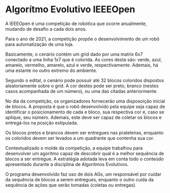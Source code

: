 # Algorítmo Evolutivo IEEEOpen

A IEEEOpen é uma competição de robótica que ocorre anualmente, mudando de desafio a cada dois anos.

Para o ano de 2021, a competição propõe o desenvolvimento de um robô para automatização de uma loja.

Basicamente, o cenário contém um grid dado por uma matrix 6x7 conectado a uma linha 1x7 que é colorida. As cores desta são: verde, azul, amarelo, vermelho, amarelo, azul e verde, respectivamente. Ademais, há uma estante no outro extremo do ambiente.

Segundo o edital, o cenário pode possuir até 32 blocos coloridos dispostos aleatoriamente sobre o grid. A cor destes pode ser preto, branco (nestes casos acompanhada de um número), ou uma das citadas anteriormente.

No dia da competição, os organizadores fornecerão uma disposoição inicial de blocos. A proposta é que o robô desenvolvido pela equipe seja capaz de identificar o posicionamento de cada e bloco, sua respectiva cor e, caso se aplique, seu número. Ademais, este deve ser capaz de coletar os blocos e entregá-los na posição estipulada.

Os blocos pretos e brancos devem ser entregues nas prateleiras, enquanto os coloridos devem ser levados a um quadrante que contenha sua cor.


Contextualizado o molde da competição, a equipe trabalhou para desenvolver um agoritmo capaz de descobrir qual é a melhor sequência de blocos a ser entregue. A estratégia adotada leva em conta todo o conteúdo apresentado durante a disciplina de Algoritmos Evolutivos.

O programa desenvolvido faz uso de dois AGs, um responsável por cuidar da sequência de blocos a serem entregues, enquanto o outro cuida da sequência de ações que serão tomadas (coletas ou entregas).
